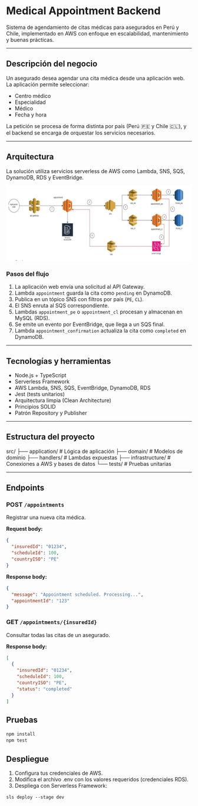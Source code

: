 # Medical Appointment Backend

Sistema de agendamiento de citas médicas para asegurados en Perú y Chile, implementado en AWS con enfoque en escalabilidad, mantenimiento y buenas prácticas.

---

## Descripción del negocio

Un asegurado desea agendar una cita médica desde una aplicación web. La aplicación permite seleccionar:

- Centro médico
- Especialidad
- Médico
- Fecha y hora

La petición se procesa de forma distinta por país (Perú 🇵🇪 y Chile 🇨🇱), y el backend se encarga de orquestar los servicios necesarios.

---

## Arquitectura

La solución utiliza servicios serverless de AWS como Lambda, SNS, SQS, DynamoDB, RDS y EventBridge.

![Arquitectura](./medical-appointments/assets/arquitectura.png)

### Pasos del flujo

1. La aplicación web envía una solicitud al API Gateway.
2. Lambda `appointment` guarda la cita como `pending` en DynamoDB.
3. Publica en un tópico SNS con filtros por país (`PE`, `CL`).
4. El SNS enruta al SQS correspondiente.
5. Lambdas `appointment_pe` o `appointment_cl` procesan y almacenan en MySQL (RDS).
6. Se emite un evento por EventBridge, que llega a un SQS final.
7. Lambda `appointment_confirmation` actualiza la cita como `completed` en DynamoDB.

---

## Tecnologías y herramientas

- Node.js + TypeScript
- Serverless Framework
- AWS Lambda, SNS, SQS, EventBridge, DynamoDB, RDS
- Jest (tests unitarios)
- Arquitectura limpia (Clean Architecture)
- Principios SOLID
- Patrón Repository y Publisher

---

## Estructura del proyecto

src/
├── application/ # Lógica de aplicación
├── domain/ # Modelos de dominio
├── handlers/ # Lambdas expuestas
├── infrastructure/ # Conexiones a AWS y bases de datos
└── tests/ # Pruebas unitarias

---

## Endpoints

### POST `/appointments`

Registrar una nueva cita médica.

**Request body:**

```json
{
  "insuredId": "01234",
  "scheduleId": 100,
  "countryISO": "PE"
}
```

**Response body:**

```json
{
  "message": "Appointment scheduled. Processing...",
  "appointmentId": "123"
}
```

### GET `/appointments/{insuredId}`

Consultar todas las citas de un asegurado.

**Response body:**

```json
[
  {
    "insuredId": "01234",
    "scheduleId": 100,
    "countryISO": "PE",
    "status": "completed"
  }
]
```

## Pruebas

```txt
npm install
npm test
```

## Despliegue

1. Configura tus credenciales de AWS.
2. Modifica el archivo .env con los valores requeridos (credenciales RDS).
3. Despliega con Serverless Framework:

```txt
sls deploy --stage dev
```
